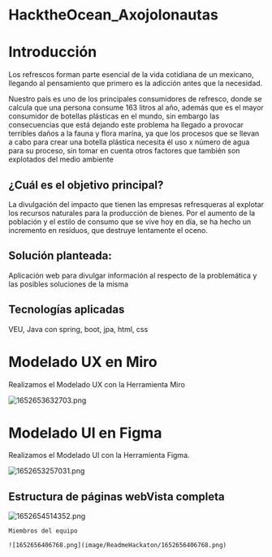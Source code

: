# HacktheOcean_Axojolonautas

# Introducción

Los refrescos forman parte esencial de la vida cotidiana de un mexicano, llegando al pensamiento que primero es  la adicción antes que la necesidad.

Nuestro país es uno de los principales consumidores de refresco, donde se calcula que una persona  consume 163 litros al año, además que es el mayor consumidor de botellas plásticas en el mundo, sin embargo las consecuencias que está dejando este problema ha llegado a provocar terribles daños a la fauna y flora marína, ya que  los procesos que se llevan a cabo para crear una botella plástica necesita él uso x número de agua para su proceso,  sin tomar en cuenta otros factores que también son explotados del medio ambiente

## ¿Cuál es el objetivo principal?

La divulgación del impacto que tienen las empresas refresqueras al explotar los recursos naturales para la producción de bienes. Por el aumento de la población y el estilo de consumo que se vive hoy en día, se ha hecho un incremento en residuos, que destruye lentamente el oceno.

## Solución planteada:

Aplicación web para divulgar información al respecto de la problemática y las posibles soluciones de la misma

## Tecnologías aplicadas

VEU, Java con spring, boot, jpa, html, css

# Modelado UX en Miro

Realizamos el Modelado UX con la Herramienta Miro

![1652653632703.png](image/ReadmeHackaton/1652653632703.png)

# Modelado UI en Figma

Realizamos el Modelado UI con la Herramienta Figma.

![1652653257031.png](image/ReadmeHackaton/1652653257031.png)

## Estructura de páginas webVista completa

   ![1652654514352.png](image/ReadmeHackaton/1652654514352.png)

    Miembros del equipo

    ![1652656406768.png](image/ReadmeHackaton/1652656406768.png)
